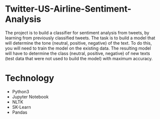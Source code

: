 # Twitter-US-Airline-Sentiment-Analysis
 The project is to build a classifier for sentiment analysis from tweets, by learning from previously classified tweets. The task is to build a model that will determine the tone (neutral, positive, negative) of the text. To do this, you will need to train the model on the existing data. The resulting model will have to determine the class (neutral, positive, negative) of new texts (test data that were not used to build the model) with maximum accuracy.
# Technology

* Python3
* Jupyter Notebook
* NLTK
* SK-Learn
* Pandas

